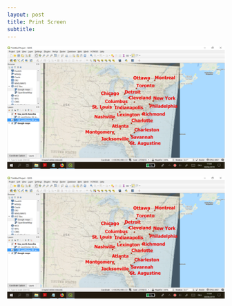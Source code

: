 ```yaml
---
layout: post
title: Print Screen
subtitle: 
---
```


![image](img/finished2.png)

<img src="img/finished2.png">

